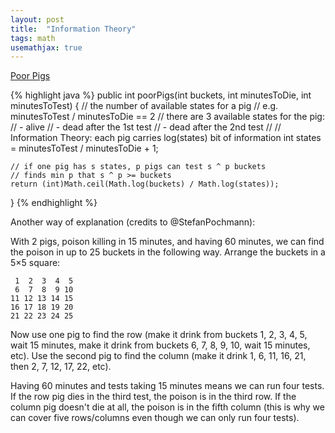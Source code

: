 ```yaml
---
layout: post
title:  "Information Theory"
tags: math
usemathjax: true
---
```

[Poor Pigs][poor-pigs]

{% highlight java %}
public int poorPigs(int buckets, int minutesToDie, int minutesToTest) {
    // the number of available states for a pig
    // e.g. minutesToTest / minutesToDie == 2
    // there are 3 available states for the pig:
    // - alive
    // - dead after the 1st test
    // - dead after the 2nd test
    //
    // Information Theory: each pig carries log(states) bit of information
    int states = minutesToTest / minutesToDie + 1;

    // if one pig has s states, p pigs can test s ^ p buckets
    // finds min p that s ^ p >= buckets
    return (int)Math.ceil(Math.log(buckets) / Math.log(states));
}
{% endhighlight %}

Another way of explanation (credits to @StefanPochmann):

With 2 pigs, poison killing in 15 minutes, and having 60 minutes, we can find the poison in up to 25 buckets in the following way. Arrange the buckets in a 5×5 square:

```
 1  2  3  4  5
 6  7  8  9 10
11 12 13 14 15
16 17 18 19 20
21 22 23 24 25
```

Now use one pig to find the row (make it drink from buckets 1, 2, 3, 4, 5, wait 15 minutes, make it drink from buckets 6, 7, 8, 9, 10, wait 15 minutes, etc). Use the second pig to find the column (make it drink 1, 6, 11, 16, 21, then 2, 7, 12, 17, 22, etc).

Having 60 minutes and tests taking 15 minutes means we can run four tests. If the row pig dies in the third test, the poison is in the third row. If the column pig doesn't die at all, the poison is in the fifth column (this is why we can cover five rows/columns even though we can only run four tests).

[poor-pigs]: https://leetcode.com/problems/poor-pigs/
